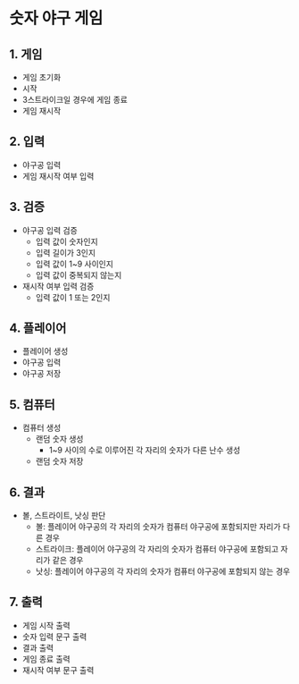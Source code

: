 # 숫자 야구 게임

## 1. 게임
- 게임 초기화
- 시작
- 3스트라이크일 경우에 게임 종료
- 게임 재시작

## 2. 입력
- 야구공 입력
- 게임 재시작 여부 입력

## 3. 검증
- 야구공 입력 검증
  - 입력 값이 숫자인지
  - 입력 길이가 3인지
  - 입력 값이 1~9 사이인지
  - 입력 값이 중복되지 않는지
- 재시작 여부 입력 검증
  - 입력 값이 1 또는 2인지

## 4. 플레이어
- 플레이어 생성
- 야구공 입력
- 야구공 저장

## 5. 컴퓨터
- 컴퓨터 생성
  - 랜덤 숫자 생성
    - 1~9 사이의 수로 이루어진 각 자리의 숫자가 다른 난수 생성
  - 랜덤 숫자 저장

## 6. 결과
- 볼, 스트라이트, 낫싱 판단
  - 볼: 플레이어 야구공의 각 자리의 숫자가 컴퓨터 야구공에 포함되지만 자리가 다른 경우
  - 스트라이크: 플레이어 야구공의 각 자리의 숫자가 컴퓨터 야구공에 포함되고 자리가 같은 경우
  - 낫싱: 플레이어 야구공의 각 자리의 숫자가 컴퓨터 야구공에 포함되지 않는 경우

## 7. 출력
- 게임 시작 출력
- 숫자 입력 문구 출력
- 결과 출력
- 게임 종료 출력
- 재시작 여부 문구 출력